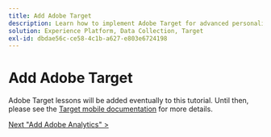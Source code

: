 ```yaml
---
title: Add Adobe Target
description: Learn how to implement Adobe Target for advanced personalization use cases. This lesson is part of the Implement the Experience Cloud in Mobile iOS Swift Applications tutorial.
solution: Experience Platform, Data Collection, Target
exl-id: dbdae56c-ce58-4c1b-a627-e803e6724198
---
```

# Add Adobe Target

Adobe Target lessons will be added eventually to this tutorial. Until then, please see the [Target mobile documentation](https://aep-sdks.gitbook.io/docs/using-mobile-extensions/adobe-target) for more details.
  
[Next "Add Adobe Analytics" >](analytics.md)
